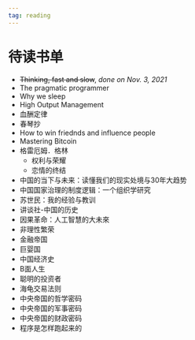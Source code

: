 ```yaml
---
tag: reading
---
```


# 待读书单

- <strike>Thinking, fast and slow</strike>, _done on Nov. 3, 2021_
- The pragmatic programmer
- Why we sleep
- High Output Management
- 血酬定律
- 春琴抄
- How to win friednds and influence people 
- Mastering Bitcoin 
- 格雷厄姆．格林
  - 权利与荣耀
  - 恋情的终结
- 中国的当下与未来：读懂我们的现实处境与30年大趋势 
- 中国国家治理的制度逻辑：一个组织学研究 
- 苏世民：我的经验与教训 
- 讲谈社-中国的历史 
- 因果革命：人工智慧的大未來
- 非理性繁荣
- 金融帝国
- 巨婴国
- 中国经济史
- B面人生
- 聪明的投资者
- 海龟交易法则
- 中央帝国的哲学密码
- 中央帝国的军事密码
- 中央帝国的财政密码
- 程序是怎样跑起来的


